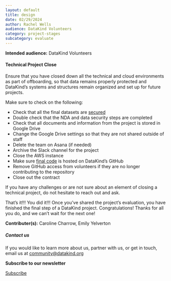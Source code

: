 ```yaml
---
layout: default
title: design
date: 02/29/2024
author: Rachel Wells
audience: DataKind Volunteers
category: project-stages
subcategory: evaluate
---
```





**Intended audience:**
DataKind Volunteers






#### Technical Project Close


Ensure that you have closed down all the technical and cloud environments as part of offboarding, so that data remains properly protected and DataKind’s systems and structures remain organized and set up for future projects. 


Make sure to check on the following:


* Check that all the final datasets are [secured](https://playbook.datakind.org/playbook/articles/107/data-publication-or-destruction)
* Double check that the NDA and data security steps are completed
* Check that all documents and information from the project is stored in Google Drive
* Change the Google Drive settings so that they are not shared outside of staff
* Delete the team on Asana (if needed)
* Archive the Slack channel for the project
* Close the AWS instance
* Make sure [final code](https://playbook.datakind.org/playbook/articles/72/coding-and-working-with-data-at-datakind) is hosted on DataKind’s GitHub
* Remove GitHub access from volunteers if they are no longer contributing to the repository
* Close out the contract


If you have any challenges or are not sure about an element of closing a technical project, do not hesitate to reach out and ask.


That’s it!!! You did it!!! Once you’ve shared the project’s evaluation, you have finished the final step of a DataKind project. Congratulations! Thanks for all you do, and we can’t wait for the next one!



 **Contributer(s):** Caroline Charrow, Emily Yelverton







##### Contact us


If you would like to learn more about us, partner with us, or get in touch, email us at community@datakind.org



 
**Subscribe to our newsletter**
  

[Subscribe](https://www.datakind.org/subscribe/)



